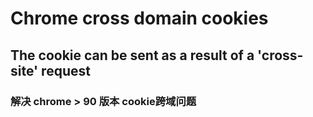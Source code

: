 # Chrome cross domain cookies

## The cookie can be sent as a result of a 'cross-site' request

### 解决 chrome > 90 版本 cookie跨域问题
